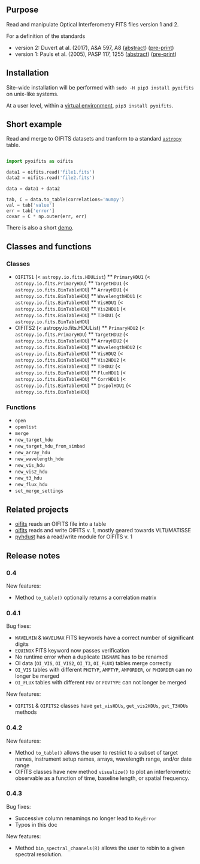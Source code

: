 ## Purpose

Read and manipulate Optical Interferometry FITS files version 1 and 2.  

For a definition of the standards 
* version 2: Duvert at al. (2017), A&A 597, A8 ([abstract](https://ui.adsabs.harvard.edu/abs/2017A%26A...597A...8D/abstract "ADS link")) ([pre-print](https://arxiv.org/pdf/1510.04556 "PDF on arxiv"))
* version 1: Pauls et al. (2005), PASP 117, 1255 ([abstract](https://ui.adsabs.harvard.edu/abs/2005PASP..117.1255P/abstract "ADS link")) ([pre-print](https://arxiv.org/pdf/astro-ph/0508185 "PDF on arxiv"))

## Installation

Site-wide installation will be performed with `sudo -H pip3 install pyoifits` on unix-like systems.

At a user level, within a [virtual environment](https://docs.python.org/3/library/venv.html "venv package"), `pip3 install pyoifits`. 

## Short example

Read and merge to OIFITS datasets and tranform to a standard [`astropy`](https://www.astropy.org) table.
    
```python

import pyoifits as oifits

data1 = oifits.read('file1.fits')
data2 = oifits.read('file2.fits')

data = data1 + data2

tab, C = data.to_table(correlations='numpy')
val = tab['value']
err = tab['error']
covar = C * np.outer(err, err)
```

There is also a short [demo](https://github.com/loqueelvientoajuarez/oifits/blob/master/demo/intro.ipynb "Jupyter notebook demo").

## Classes and functions

### Classes

* `OIFITS1` (< `astropy.io.fits.HDUList`)
** `PrimaryHDU1` (< `astropy.io.fits.PrimaryHDU`)
** `TargetHDU1` (< `astropy.io.fits.BinTableHDU`) 
** `ArrayHDU1` (< `astropy.io.fits.BinTableHDU`)
** `WavelengthHDU1` (< `astropy.io.fits.BinTableHDU`)
** `VisHDU1` (< `astropy.io.fits.BinTableHDU`)
** `Vis2HDU1` (< `astropy.io.fits.BinTableHDU`)
** `T3HDU1` (< `astropy.io.fits.BinTableHDU`)
* OIFITS2 (< astropy.io.fits.HDUList)
** `PrimaryHDU2` (< `astropy.io.fits.PrimaryHDU`)
** `TargetHDU2` (< `astropy.io.fits.BinTableHDU`)
** `ArrayHDU2` (< `astropy.io.fits.BinTableHDU`)
** `WavelengthHDU2` (< `astropy.io.fits.BinTableHDU`)
** `VisHDU2` (< `astropy.io.fits.BinTableHDU`)
** `Vis2HDU2` (< `astropy.io.fits.BinTableHDU`)
** `T3HDU2` (< `astropy.io.fits.BinTableHDU`)
** `FluxHDU1` (< `astropy.io.fits.BinTableHDU`)
** `CorrHDU1` (< `astropy.io.fits.BinTableHDU`)
** `InspolHDU1` (< `astropy.io.fits.BinTableHDU`)

### Functions

* `open`
* `openlist`
* `merge`
* `new_target_hdu`
* `new_target_hdu_from_simbad`
* `new_array_hdu`
* `new_wavelength_hdu`
* `new_vis_hdu`
* `new_vis2_hdu`
* `new_t3_hdu`
* `new_flux_hdu`
* `set_merge_settings`

## Related projects

* [oifits](https://pypi.org/project/oifits/) reads an OIFITS file into a table
* [oifits](https://github.com/pboley/oifits) reads and write OIFITS v. 1, mostly geared towards VLTI/MATISSE
* [pyhdust](https://pypi.org/project/pyhdust/) has a read/write module for OIFITS v. 1

## Release notes

### 0.4

New features:
* Method `to_table()` optionally returns a correlation matrix

### 0.4.1

Bug fixes:
* `WAVELMIN` & `WAVELMAX` FITS keywords have a correct number of significant digits
* `EQUINOX` FITS keyword now passes verification
* No runtime error when a duplicate `INSNAME` has to be renamed
* OI data (`OI_VIS`, `OI_VIS2`, `OI_T3`, `OI_FLUX`) tables merge correctly
* `OI_VIS` tables with different `PHITYP`, `AMPTYP`, `AMPORDER`, or `PHIORDER` can no longer be merged
* `OI_FLUX` tables with different `FOV` or  `FOVTYPE` can not longer be merged

New features:
* `OIFITS1` & `OIFITS2` classes have `get_visHDUs`, `get_vis2HDUs`, `get_T3HDUs` methods

### 0.4.2

New features:
* Method `to_table()` allows the user to restrict to a subset of target names, 
instrument setup names, arrays, wavelength range, and/or date range
* OIFITS classes have new method `visualize()` to plot an interferometric
observable as a function of time, baseline length, or spatial frequency.

### 0.4.3

Bug fixes:
* Successive column renamings no longer lead to `KeyError`
* Typos in this doc

New features:
* Method `bin_spectral_channels(R)` allows the user to rebin to a given spectral resolution.
